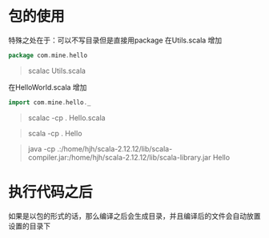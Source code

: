 包的使用
=======
特殊之处在于：可以不写目录但是直接用package
在Utils.scala 增加
``` scala
package com.mine.hello
```
> scalac Utils.scala

在HelloWorld.scala 增加
``` scala
import com.mine.hello._
```
> scalac -cp . Hello.scala

> scala -cp . Hello

> java -cp .:/home/hjh/scala-2.12.12/lib/scala-compiler.jar:/home/hjh/scala-2.12.12/lib/scala-library.jar Hello

执行代码之后
==========
如果是以包的形式的话，那么编译之后会生成目录，并且编译后的文件会自动放置设置的目录下